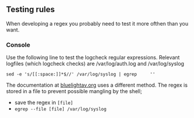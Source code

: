 ## Testing rules
When developing a regex you probably need to test it more ofthen than you want.

### Console
Use the following line to test the logcheck regular expressions.
Relevant logfiles (which logcheck checks) are /var/log/auth.log and /var/log/syslog

`sed -e 's/[[:space:]]*$//' /var/log/syslog | egrep     ''`

The documentation at [bluelightav.org](http://wiki.bluelightav.org/display/BLUE/Logcheck+administration) uses a different method. The regex is stored in a file to prevent possible mangling by the shell;
  * save the regex in `[file]`
  * `egrep --file [file] /var/log/syslog`
